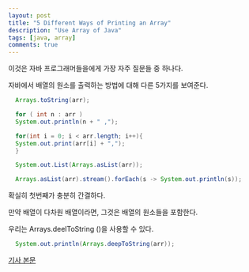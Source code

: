 ```yaml
---
layout: post
title: "5 Different Ways of Printing an Array"
description: "Use Array of Java"
tags: [java, array]
comments: true
---
```



이것은 자바 프로그래머들을에게  가장 자주 질문들 중 하나다.

자바에서 배열의 원소를 출력하는 방법에 대해 다른 5가지를 보여준다.

```java
  Arrays.toString(arr);
```

```java
  for ( int n : arr )
  System.out.println(n + " ,");
```  

```java
  for(int i = 0; i < arr.length; i++){
  System.out.print(arr[i] + ",");
  }
```  

```java
  System.out.List(Arrays.asList(arr));
```

```java
  Arrays.asList(arr).stream().forEach(s -> System.out.println(s));
```

확실히 첫번째가 충분히 간결하다.

만약 배열이 다차원 배열이라면, 그것은 배열의 원소들을 포함한다.

우리는 Arrays.deelToString ()을 사용할 수 있다.

```java
  System.out.println(Arrays.deepToString(arr));
```

[기사 본문](http://www.programcreek.com/2015/03/print-an-array-in-java)
